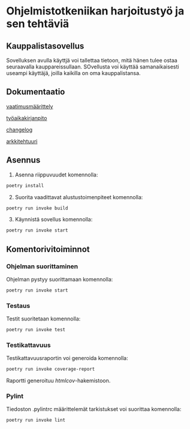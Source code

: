 # Ohjelmistotkeniikan harjoitustyö ja sen tehtäviä
## Kauppalistasovellus
Sovelluksen avulla käyttjä voi tallettaa tietoon, mitä hänen tulee ostaa seuraavalla kauppareissullaan. SOvellusta voi käyttää samanaikaisesti useampi käyttäjä, joilla kaikilla on oma kauppalistansa. 
## Dokumentaatio
[vaatimusmäärittely](https://github.com/seppaemi/ot-harjoitustyo/blob/master/dokumentaatio/vaatimusm%C3%A4%C3%A4rittely.md)

[työaikakirjanpito](https://github.com/seppaemi/ot-harjoitustyo/blob/master/dokumentaatio/Ty%C3%B6aikakirjanpito.md)

[changelog](https://github.com/seppaemi/ot-harjoitustyo/blob/master/dokumentaatio/changelog.md)

[arkkitehtuuri](https://github.com/seppaemi/ot-harjoitustyo/blob/master/dokumentaatio/Arkkitehtuuri.md)

## Asennus

1. Asenna riippuvuudet komennolla:

```bash
poetry install
```

2. Suorita vaadittavat alustustoimenpiteet komennolla:

```bash
poetry run invoke build
```

3. Käynnistä sovellus komennolla:

```bash
poetry run invoke start
```

## Komentorivitoiminnot

### Ohjelman suorittaminen

Ohjelman pystyy suorittamaan komennolla:

```bash
poetry run invoke start
```

### Testaus

Testit suoritetaan komennolla:

```bash
poetry run invoke test
```

### Testikattavuus

Testikattavuusraportin voi generoida komennolla:

```bash
poetry run invoke coverage-report
```

Raportti generoituu _htmlcov_-hakemistoon.

### Pylint

Tiedoston .pylintrc  määrittelemät tarkistukset voi suorittaa komennolla:

```bash
poetry run invoke lint
```

